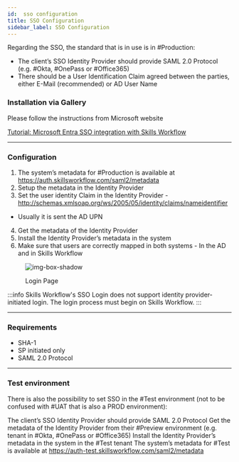 ```yaml
---
id:  sso configuration
title: SSO Configuration
sidebar_label: SSO Configuration
---
```


Regarding the SSO, the standard that is in use is in #Production:

- The client’s SSO Identity Provider should provide SAML 2.0 Protocol (e.g. #Okta, #OnePass or #Office365) 
- There should be a User Identification Claim agreed between the parties, either E-Mail (recommended) or AD User Name

### Installation via Gallery
Please follow the instructions from Microsoft website

[Tutorial: Microsoft Entra SSO integration with Skills Workflow](https://learn.microsoft.com/pt-pt/entra/identity/saas-apps/skills-workflow-tutorial)


---
### Configuration

1. The system’s metadata for #Production is available at https://auth.skillsworkflow.com/saml2/metadata
2. Setup the metadata in the Identity Provider
3. Set the user identity Claim in the Identity Provider - http://schemas.xmlsoap.org/ws/2005/05/identity/claims/nameidentifier
- Usually it is sent the AD UPN
4. Get the metadata of the Identity Provider 
5. Install the Identity Provider’s metadata in the system
6. Make sure that users are correctly mapped in both systems - In the AD and in Skills Workflow 

<figure>

![img-box-shadow](/img/integrations/ssoconfiguration1.png)
<figcaption>Login Page</figcaption>
</figure>

:::info
Skills Workflow's SSO Login does not support identity provider-initiated login. The login process must begin on Skills Workflow.
:::

---
### Requirements

- SHA-1
- SP initiated only
- SAML 2.0 Protocol

---
### Test environment

There is also the possibility to set SSO in the #Test environment (not to be confused with #UAT that is also a PROD environment):

The client’s SSO Identity Provider should provide SAML 2.0 Protocol
Get the metadata of the Identity Provider from their #Preview environment (e.g. tenant in #Okta, #OnePass or #Office365)
Install the Identity Provider’s metadata in the system in the #Test tenant
The system’s metadata for #Test is available at https://auth-test.skillsworkflow.com/saml2/metadata